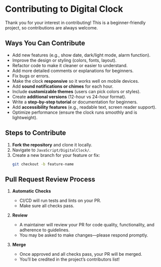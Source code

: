 # Contributing to Digital Clock

Thank you for your interest in contributing! 
This is a beginner-friendly project, so contributions are always welcome.

## Ways You Can Contribute

- Add new features (e.g., show date, dark/light mode, alarm function).  
- Improve the design or styling (colors, fonts, layout).  
- Refactor code to make it cleaner or easier to understand.  
- Add more detailed comments or explanations for beginners.  
- Fix bugs or errors.  
- Make the clock **responsive** so it works well on mobile devices.  
- Add **sound notifications or chimes** for each hour.  
- Include **customizable themes** (users can pick colors or styles).  
- Create **additional versions** (12-hour vs 24-hour format).    
- Write a **step-by-step tutorial** or documentation for beginners.  
- Add **accessibility features** (e.g., readable text, screen reader support).  
- Optimize performance (ensure the clock runs smoothly and is lightweight).

## Steps to Contribute
1. **Fork the repository** and clone it locally.  
2. Navigate to `JavaScript/DigitalClock/`.  
3. Create a new branch for your feature or fix:
   ```bash
   git checkout -b feature-name


## Pull Request Review Process

1. **Automatic Checks**
   - CI/CD will run tests and lints on your PR.
   - Make sure all checks pass.

2. **Review**
   - A maintainer will review your PR for code quality, functionality, and adherence to guidelines.
   - You may be asked to make changes—please respond promptly.

3. **Merge**
   - Once approved and all checks pass, your PR will be merged.
   - You’ll be credited in the project’s contributors list!

